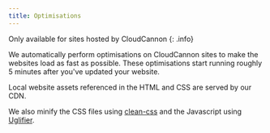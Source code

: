 ```yaml
---
title: Optimisations
---
```

Only available for sites hosted by CloudCannon
{: .info}

We automatically perform optimisations on CloudCannon sites to make the websites load as fast as possible. These optimisations start running roughly 5 minutes after you've updated your website.

Local website assets referenced in the HTML and CSS are served by our CDN.

We also minify the CSS files using [clean-css](https://github.com/GoalSmashers/clean-css) and the Javascript using [Uglifier](https://github.com/lautis/uglifier).
